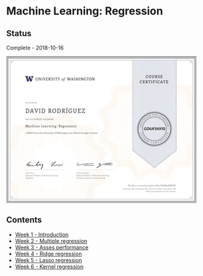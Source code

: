 # Machine Learning: Regression

## Status

Complete - 2018-10-16

<img src="./images/certificate.png" width="600px"></img>

## Contents

* [Week 1 - Introduction](./01%20-%20Introduction)
* [Week 2 - Multiple regression](./02%20-%20Multiple%20regression/)
* [Week 3 - Asses performance](./03%20-%20Asses%20performance/)
* [Week 4 - Ridge regression](./04%20-%20Ridge%20regression/)
* [Week 5 - Lasso regression](./05%20-%20Lasso%20regression/)
* [Week 6 - Kernel regression](./06%20-%20Kernel%20regression/)

